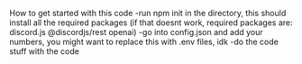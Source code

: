 How to get started with this code
-run npm init in the directory, this should install all the required packages
(if that doesnt work, required packages are:
discord.js
@discordjs/rest
openai)
-go into config.json and add your numbers, you might want to replace this with .env files, idk
-do the code stuff with the code